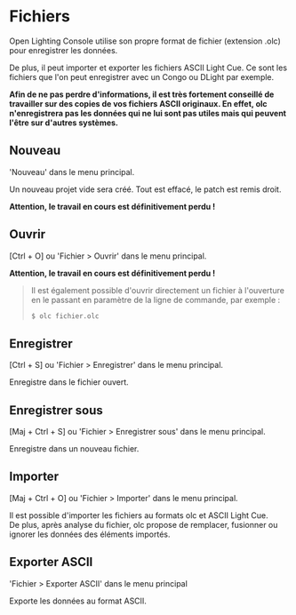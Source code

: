 # Fichiers
Open Lighting Console utilise son propre format de fichier (extension .olc) pour enregistrer les données.

De plus, il peut importer et exporter les fichiers ASCII Light Cue. Ce sont les fichiers que l'on peut enregistrer avec un Congo ou DLight par exemple.

**Afin de ne pas perdre d'informations, il est très fortement conseillé de travailler sur des copies de vos fichiers ASCII originaux. En effet, olc n'enregistrera pas les données qui ne lui sont pas utiles mais qui peuvent l'être sur d'autres systèmes.**

## Nouveau
'Nouveau' dans le menu principal.

Un nouveau projet vide sera créé. Tout est effacé, le patch est remis droit.

**Attention, le travail en cours est définitivement perdu !**

## Ouvrir
[Ctrl + O] ou 'Fichier > Ouvrir' dans le menu principal.

**Attention, le travail en cours est définitivement perdu !**

> Il est également possible d'ouvrir directement un fichier à l'ouverture en le passant en paramètre de la ligne de commande, par exemple :
> ```bash
> $ olc fichier.olc
> ```

## Enregistrer
[Ctrl + S] ou 'Fichier > Enregistrer' dans le menu principal.

Enregistre dans le fichier ouvert.

## Enregistrer sous
[Maj + Ctrl + S] ou 'Fichier > Enregistrer sous' dans le menu principal.

Enregistre dans un nouveau fichier.

## Importer
[Maj + Ctrl + O] ou 'Fichier > Importer' dans le menu principal.

Il est possible d'importer les fichiers au formats olc et ASCII Light Cue.  
De plus, après analyse du fichier, olc propose de remplacer, fusionner ou ignorer les données des éléments importés.

## Exporter ASCII
'Fichier > Exporter ASCII' dans le menu principal

Exporte les données au format ASCII.